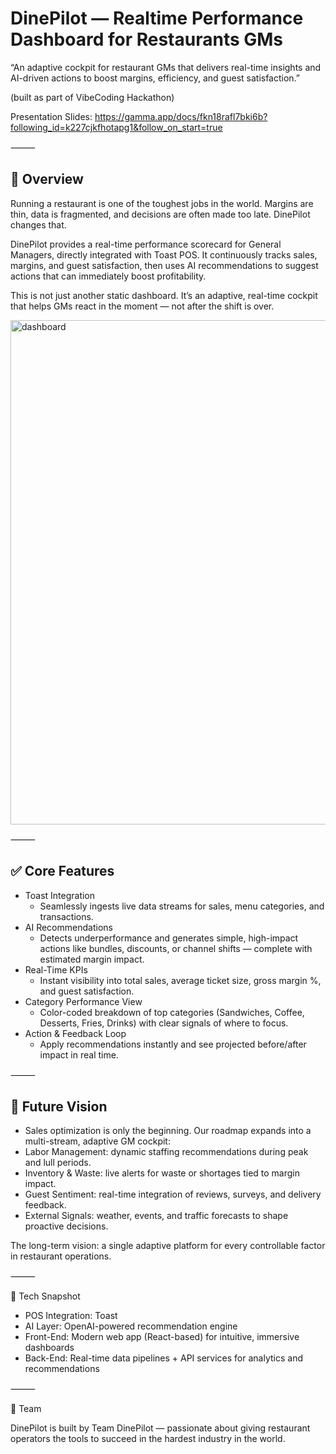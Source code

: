 # DinePilot — Realtime Performance Dashboard for Restaurants GMs

“An adaptive cockpit for restaurant GMs that delivers real-time insights and AI-driven actions to boost margins, efficiency, and guest satisfaction.”

(built as part of VibeCoding Hackathon)

Presentation Slides: https://gamma.app/docs/fkn18rafl7bki6b?following_id=k227cjkfhotapg1&follow_on_start=true

⸻

## 🌟 Overview

Running a restaurant is one of the toughest jobs in the world. Margins are thin, data is fragmented, and decisions are often made too late. DinePilot changes that.

DinePilot provides a real-time performance scorecard for General Managers, directly integrated with Toast POS. It continuously tracks sales, margins, and guest satisfaction, then uses AI recommendations to suggest actions that can immediately boost profitability.

This is not just another static dashboard. It’s an adaptive, real-time cockpit that helps GMs react in the moment — not after the shift is over.

<img width="948" height="807" alt="dashboard" src="https://github.com/user-attachments/assets/75d30db3-a444-44c3-89e9-8ac459454f72" />


⸻

## ✅ Core Features
- Toast Integration
  - Seamlessly ingests live data streams for sales, menu categories, and transactions.
- AI Recommendations
  - Detects underperformance and generates simple, high-impact actions like bundles, discounts, or channel shifts — complete with estimated margin impact.
- Real-Time KPIs
  - Instant visibility into total sales, average ticket size, gross margin %, and guest satisfaction.
- Category Performance View
  - Color-coded breakdown of top categories (Sandwiches, Coffee, Desserts, Fries, Drinks) with clear signals of where to focus.
- Action & Feedback Loop
  - Apply recommendations instantly and see projected before/after impact in real time.

⸻

## 🚀 Future Vision

- Sales optimization is only the beginning. Our roadmap expands into a multi-stream, adaptive GM cockpit:
- Labor Management: dynamic staffing recommendations during peak and lull periods.
- Inventory & Waste: live alerts for waste or shortages tied to margin impact.
- Guest Sentiment: real-time integration of reviews, surveys, and delivery feedback.
- External Signals: weather, events, and traffic forecasts to shape proactive decisions.

The long-term vision: a single adaptive platform for every controllable factor in restaurant operations.

⸻

🔧 Tech Snapshot
- POS Integration: Toast
- AI Layer: OpenAI-powered recommendation engine
- Front-End: Modern web app (React-based) for intuitive, immersive dashboards
- Back-End: Real-time data pipelines + API services for analytics and recommendations

⸻

🙌 Team

DinePilot is built by Team DinePilot — passionate about giving restaurant operators the tools to succeed in the hardest industry in the world.
